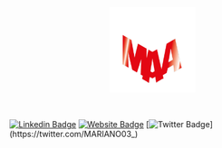 <p align="center"><a href="https://0mariano.github.io"><img width="30%" src="./images/maa.png" /></a></p>

<br />


[![Linkedin Badge](https://img.shields.io/badge/-mariano-alfonso-667a6022-blue?style=flat&logo=Linkedin&logoColor=white&link=https://www.linkedin.com/in/mariano-alfonso-667a6022/)](https://www.linkedin.com/in/mariano-alfonso-667a60226/)
[![Website Badge](https://img.shields.io/badge/-0mariano.github.io-f20A0A?style=flat&logo=Google-Chrome&logoColor=white&link=https://0mariano.github.io)](https://0mariano.github.io)
[![Twitter Badge](https://img.shields.io/badge/-@MARIANO03_-1ca0f1?style=flat&labelColor=1ca0f1&logo=twitter&logoColor=white&link=https://twitter.com/MARIANO03_)](https://twitter.com/MARIANO03_)

